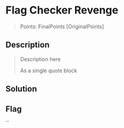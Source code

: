 # Flag Checker Revenge

> Points: FinalPoints [OriginalPoints]

## Description

> Description here
> 
> As a single quote block
> 

## Solution

## Flag
``